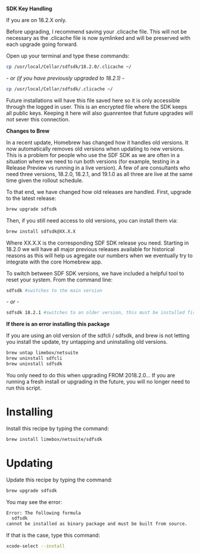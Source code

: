 **SDK Key Handling**

If you are on 18.2.X only.

Before upgrading, I recommend saving your .clicache file. This will not be necessary as the .clicache file is now symlinked and will be preserved with each upgrade going forward.

Open up your terminal and type these commands:
```bash
cp /usr/local/Cellar/sdfsdk/18.2.0/.clicache ~/
```

*- or (if you have previously upgraded to 18.2.1) -*

```bash
cp /usr/local/Cellar/sdfsdk/.clicache ~/
```
Future installations will have this file saved here so it is only accessible through the logged in user. This is an encrypted file where the SDK keeps all public keys. Keeping it here will also guanrentee that future upgrades will not sever this connection.

**Changes to Brew**

In a recent update, Homebrew has changed how it handles old versions. It now automatically removes old versions when updating to new versions. This is a problem for people who use the SDF SDK as we are often in a situation where we need to run both versions (for example, testing in a Release Preview vs running in a live version). A few of are consultants who need three versions, 18.2.0, 18.2.1, and 19.1.0 as all three are live at the same time given the rollout schedule.

To that end, we have changed how old releases are handled. First, upgrade to the latest release:
```bash
brew upgrade sdfsdk
```

Then, if you still need access to old versions, you can install them via:
```bash
brew install sdfsdk@XX.X.X
```
Where XX.X.X is the corresponding SDF SDK release you need. Starting in 18.2.0 we will have all major previous releases available for historical reasons as this will help us agregate our numbers when we eventually try to integrate with the core Homebrew app.

To switch between SDF SDK versions, we have included a helpful tool to reset your system. From the command line:

```bash
sdfsdk #switches to the main version
```

*- or -*

```bash
sdfsdk 18.2.1 #switches to an older version, this must be installed first
```

**If there is an error installing this package**

If you are using an old version of the sdfcli / sdfsdk, and brew is not letting you install the update, try untapping and uninstalling old versions.

```bash
brew untap limebox/netsuite
brew uninstall sdfcli
brew uninstall sdfsdk
```

You only need to do this when upgrading FROM 2018.2.0... If you are running a fresh install or upgrading in the future, you will no longer need to run this script.

# Installing

Install this recipe by typing the command:
```bash
brew install limebox/netsuite/sdfsdk
```

# Updating
Update this recipe by typing the command:
```bash
brew upgrade sdfsdk
```

You may see the error:
```bash
Error: The following formula
  sdfsdk
cannot be installed as binary package and must be built from source.
```

If that is the case, type this command:
```bash
xcode-select --install
```